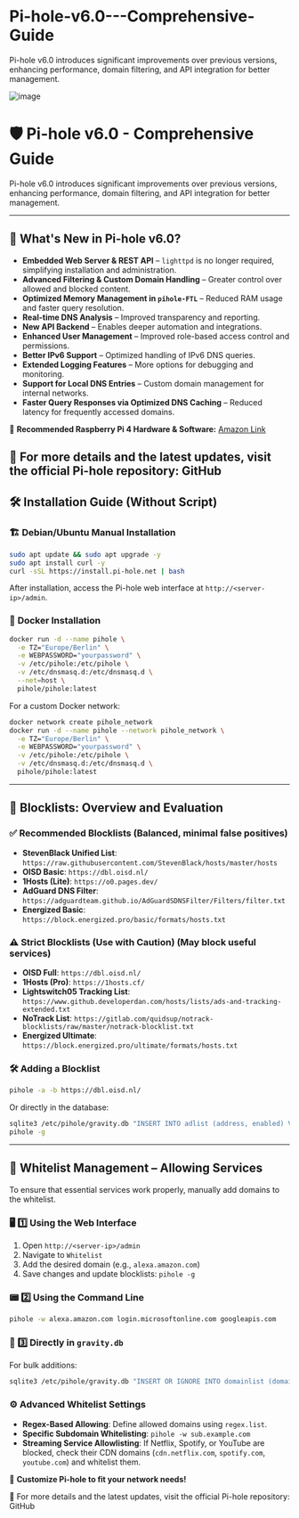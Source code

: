 # Pi-hole-v6.0---Comprehensive-Guide
Pi-hole v6.0 introduces significant improvements over previous versions, enhancing performance, domain filtering, and API integration for better management.

![image](https://github.com/user-attachments/assets/b0ad4d03-d118-4781-8dce-0a9956a978f2)


# 🛡️ Pi-hole v6.0 - Comprehensive Guide

Pi-hole v6.0 introduces significant improvements over previous versions, enhancing performance, domain filtering, and API integration for better management.

---

## 🚀 What's New in Pi-hole v6.0?

- **Embedded Web Server & REST API** – `lighttpd` is no longer required, simplifying installation and administration.
- **Advanced Filtering & Custom Domain Handling** – Greater control over allowed and blocked content.
- **Optimized Memory Management in `pihole-FTL`** – Reduced RAM usage and faster query resolution.
- **Real-time DNS Analysis** – Improved transparency and reporting.
- **New API Backend** – Enables deeper automation and integrations.
- **Enhanced User Management** – Improved role-based access control and permissions.
- **Better IPv6 Support** – Optimized handling of IPv6 DNS queries.
- **Extended Logging Features** – More options for debugging and monitoring.
- **Support for Local DNS Entries** – Custom domain management for internal networks.
- **Faster Query Responses via Optimized DNS Caching** – Reduced latency for frequently accessed domains.

🔗 **Recommended Raspberry Pi 4 Hardware & Software:** [Amazon Link](https://amzn.to/4gXEciT)

📌 For more details and the latest updates, visit the official Pi-hole repository: GitHub
---

## 🛠 Installation Guide (Without Script)

### 🏗️ **Debian/Ubuntu Manual Installation**

```bash
sudo apt update && sudo apt upgrade -y
sudo apt install curl -y
curl -sSL https://install.pi-hole.net | bash
```

After installation, access the Pi-hole web interface at `http://<server-ip>/admin`.

### 🐳 **Docker Installation**

```bash
docker run -d --name pihole \
  -e TZ="Europe/Berlin" \
  -e WEBPASSWORD="yourpassword" \
  -v /etc/pihole:/etc/pihole \
  -v /etc/dnsmasq.d:/etc/dnsmasq.d \
  --net=host \
  pihole/pihole:latest
```

For a custom Docker network:

```bash
docker network create pihole_network
docker run -d --name pihole --network pihole_network \
  -e TZ="Europe/Berlin" \
  -e WEBPASSWORD="yourpassword" \
  -v /etc/pihole:/etc/pihole \
  -v /etc/dnsmasq.d:/etc/dnsmasq.d \
  pihole/pihole:latest
```

---

## 📜 Blocklists: Overview and Evaluation

### ✅ **Recommended Blocklists** (Balanced, minimal false positives)
- **StevenBlack Unified List**: `https://raw.githubusercontent.com/StevenBlack/hosts/master/hosts`
- **OISD Basic**: `https://dbl.oisd.nl/`
- **1Hosts (Lite)**: `https://o0.pages.dev/`
- **AdGuard DNS Filter**: `https://adguardteam.github.io/AdGuardSDNSFilter/Filters/filter.txt`
- **Energized Basic**: `https://block.energized.pro/basic/formats/hosts.txt`

### ⚠️ **Strict Blocklists (Use with Caution)** (May block useful services)
- **OISD Full**: `https://dbl.oisd.nl/`
- **1Hosts (Pro)**: `https://1hosts.cf/`
- **Lightswitch05 Tracking List**: `https://www.github.developerdan.com/hosts/lists/ads-and-tracking-extended.txt`
- **NoTrack List**: `https://gitlab.com/quidsup/notrack-blocklists/raw/master/notrack-blocklist.txt`
- **Energized Ultimate**: `https://block.energized.pro/ultimate/formats/hosts.txt`

### 🛠️ **Adding a Blocklist**
```bash
pihole -a -b https://dbl.oisd.nl/
```
Or directly in the database:
```bash
sqlite3 /etc/pihole/gravity.db "INSERT INTO adlist (address, enabled) VALUES ('https://dbl.oisd.nl/', 1);"
pihole -g
```

---

## 📜 Whitelist Management – Allowing Services

To ensure that essential services work properly, manually add domains to the whitelist.

### 🖥️ **1️⃣ Using the Web Interface**
1. Open `http://<server-ip>/admin`
2. Navigate to `Whitelist`
3. Add the desired domain (e.g., `alexa.amazon.com`)
4. Save changes and update blocklists: `pihole -g`

### 📟 **2️⃣ Using the Command Line**
```bash
pihole -w alexa.amazon.com login.microsoftonline.com googleapis.com
```

### 💾 **3️⃣ Directly in `gravity.db`**
For bulk additions:
```bash
sqlite3 /etc/pihole/gravity.db "INSERT OR IGNORE INTO domainlist (domain, enabled, type) VALUES ('alexa.amazon.com', 1, 0);"
```

### ⚙️ **Advanced Whitelist Settings**
- **Regex-Based Allowing**: Define allowed domains using `regex.list`.
- **Specific Subdomain Whitelisting**: `pihole -w sub.example.com`
- **Streaming Service Allowlisting**: If Netflix, Spotify, or YouTube are blocked, check their CDN domains (`cdn.netflix.com`, `spotify.com`, `youtube.com`) and whitelist them.

🚀 **Customize Pi-hole to fit your network needs!**

📌 For more details and the latest updates, visit the official Pi-hole repository: GitHub

